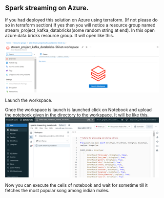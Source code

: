 ## Spark streaming on Azure.

If you had deployed this solution on Azure using terraform. 
(If not please do so in terraform section)
If yes then you will notice a resource group named stream_project_kafka_databricks(some random string at end). 
In this open azure data bricks resource group. 
It will open like this. 

![alt text](images/databricks.png?raw=true)

Launch the workspace. 

Once the workspace is launch is launched click on Notebook and upload the notebook given in the directory to the workspace.
It will be like this.
![alt text](images/notebook.png?raw=true)

Now you can execute the cells of notebook and wait for sometime till it fetches the most popular song among indian males.
